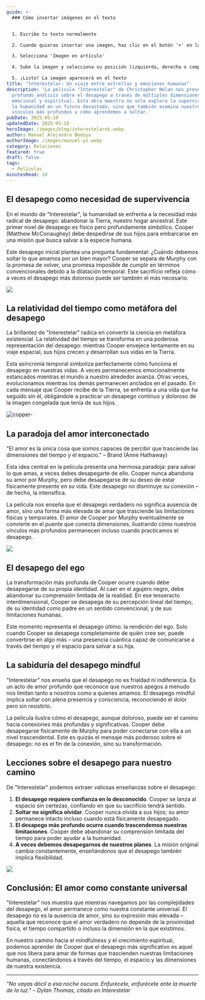 ```yaml
---
guide: >-
  ### Cómo insertar imágenes en el texto


  1. Escribe tu texto normalmente

  2. Cuando quieras insertar una imagen, haz clic en el botón '+' en la barra de herramientas

  3. Selecciona 'Imagen en artículo'

  4. Sube la imagen y selecciona su posición (izquierda, derecha o completa)

  5. ¡Listo! La imagen aparecerá en el texto
title: "Interestelar: Un viaje entre estrellas y emociones humanas"
description: 'La película "Interestelar" de Christopher Nolan nos presenta un
  profundo análisis sobre el desapego a través de múltiples dimensiones: física,
  emocional y espiritual. Esta obra maestra no solo explora la supervivencia de
  la humanidad en un futuro devastado, sino que también examina nuestros
  vínculos más profundos y cómo aprendemos a soltar.'
pubDate: 2025-05-19
updatedDate: 2025-05-19
heroImage: /images/blog/interestelarok.webp
author: Manuel Alejandro Bedoya
authorImage: /images/manuel-p1.webp
category: Relaciones
featured: true
draft: false
tags:
  - Películas
minutesRead: 10
---
```

## El desapego como necesidad de supervivencia

En el mundo de "Interestelar", la humanidad se enfrenta a la necesidad más radical de desapego: abandonar la Tierra, nuestro hogar ancestral. Este primer nivel de desapego es físico pero profundamente simbólico. Cooper (Matthew McConaughey) debe despedirse de sus hijos para embarcarse en una misión que busca salvar a la especie humana.

Este desapego inicial plantea una pregunta fundamental: ¿Cuándo debemos soltar lo que amamos por un bien mayor? Cooper se separa de Murphy con la promesa de volver, una promesa imposible de cumplir en términos convencionales debido a la dilatación temporal. Este sacrificio refleja cómo a veces el desapego más doloroso puede ser también el más necesario.

![](/images/blog/interstelar-1-.webp)

## La relatividad del tiempo como metáfora del desapego

La brillantez de "Interestelar" radica en convertir la ciencia en metáfora existencial. La relatividad del tiempo se transforma en una poderosa representación del desapego: mientras Cooper envejece lentamente en su viaje espacial, sus hijos crecen y desarrollan sus vidas en la Tierra.

Esta asincronía temporal simboliza perfectamente cómo funciona el desapego en nuestras vidas. A veces permanecemos emocionalmente estancados mientras el mundo a nuestro alrededor avanza. Otras veces, evolucionamos mientras los demás permanecen anclados en el pasado. En cada mensaje que Cooper recibe de la Tierra, se enfrenta a una vida que ha seguido sin él, obligándole a practicar un desapego continuo y doloroso de la imagen congelada que tenía de sus hijos.

![copper-](/images/blog/interstellar-073.webp)

## La paradoja del amor interconectado

"El amor es la única cosa que somos capaces de percibir que trasciende las dimensiones del tiempo y el espacio." – Brand (Anne Hathaway)

Esta idea central en la película presenta una hermosa paradoja: para salvar lo que amas, a veces debes desapegarte de ello. Cooper nunca abandona su amor por Murphy, pero debe desapegarse de su deseo de estar físicamente presente en su vida. Este desapego no disminuye su conexión – de hecho, la intensifica.

La película nos enseña que el desapego verdadero no significa ausencia de amor, sino una forma más elevada de amar que trasciende las limitaciones físicas y temporales. El amor de Cooper por Murphy eventualmente se convierte en el puente que conecta dimensiones, ilustrando cómo nuestros vínculos más profundos permanecen incluso cuando practicamos el desapego.

![](/images/blog/black-hole.jpg)

## El desapego del ego

La transformación más profunda de Cooper ocurre cuando debe desapegarse de su propia identidad. Al caer en el agujero negro, debe abandonar su comprensión limitada de la realidad. En ese tesseracto interdimensional, Cooper se desapega de su percepción lineal del tiempo, de su identidad como padre en un sentido convencional, y de sus limitaciones humanas.

Este momento representa el desapego último: la rendición del ego. Solo cuando Cooper se desapega completamente de quién cree ser, puede convertirse en algo más – una presencia cuántica capaz de comunicarse a través del tiempo y el espacio para salvar a su hija.

## La sabiduría del desapego mindful

"Interestelar" nos enseña que el desapego no es frialdad ni indiferencia. Es un acto de amor profundo que reconoce que nuestros apegos a menudo nos limitan tanto a nosotros como a quienes amamos. El desapego mindful implica soltar con plena presencia y consciencia, reconociendo el dolor pero sin resistirlo.

La película ilustra cómo el desapego, aunque doloroso, puede ser el camino hacia conexiones más profundas y significativas. Cooper debe desapegarse físicamente de Murphy para poder conectarse con ella a un nivel trascendental. Este es quizás el mensaje más poderoso sobre el desapego: no es el fin de la conexión, sino su transformación.

## Lecciones sobre el desapego para nuestro camino

De "Interestelar" podemos extraer valiosas enseñanzas sobre el desapego:

1. **El desapego requiere confianza en lo desconocido**. Cooper se lanza al espacio sin certezas, confiando en que su sacrificio tendrá sentido.
2. **Soltar no significa olvidar**. Cooper nunca olvida a sus hijos; su amor permanece intacto incluso cuando está físicamente desapegado.
3. **El desapego más profundo ocurre cuando trascendemos nuestras limitaciones**. Cooper debe abandonar su comprensión limitada del tiempo para poder ayudar a la humanidad.
4. **A veces debemos desapegarnos de nuestros planes**. La misión original cambia constantemente, enseñándonos que el desapego también implica flexibilidad.



![](/images/blog/murph.jpg)

## Conclusión: El amor como constante universal

"Interestelar" nos muestra que mientras navegamos por las complejidades del desapego, el amor permanece como nuestra constante universal. El desapego no es la ausencia de amor, sino su expresión más elevada – aquella que reconoce que el amor verdadero no depende de la proximidad física, el tiempo compartido o incluso la dimensión en la que existimos.

En nuestro camino hacia el mindfulness y el crecimiento espiritual, podemos aprender de Cooper que el desapego más significativo es aquel que nos libera para amar de formas que trascienden nuestras limitaciones humanas, conectándonos a través del tiempo, el espacio y las dimensiones de nuestra existencia.

- - -

*"No vayas dócil a esa noche oscura. Enfurécete, enfurécete ante la muerte de la luz." – Dylan Thomas, citado en Interestelar*